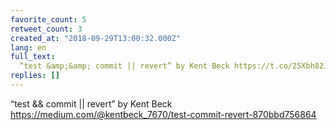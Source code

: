 ```yaml
---
favorite_count: 5
retweet_count: 3
created_at: "2018-09-29T13:00:32.000Z"
lang: en
full_text:
  “test &amp;&amp; commit || revert” by Kent Beck https://t.co/25Xbh82Jbu
replies: []
---
```


“test &amp;&amp; commit || revert” by Kent Beck
<https://medium.com/@kentbeck_7670/test-commit-revert-870bbd756864>
